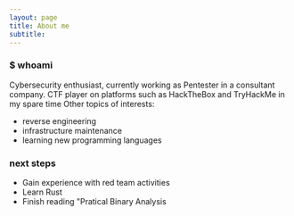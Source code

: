 ```yaml
---
layout: page
title: About me
subtitle: 
---
```


### $ whoami
Cybersecurity enthusiast, currently working as Pentester in a consultant company. CTF player
on platforms such as HackTheBox and TryHackMe in my spare time
Other topics of interests:
- reverse engineering
- infrastructure maintenance
- learning new programming languages

### next steps
- Gain experience with red team activities
- Learn Rust
- Finish reading "Pratical Binary Analysis